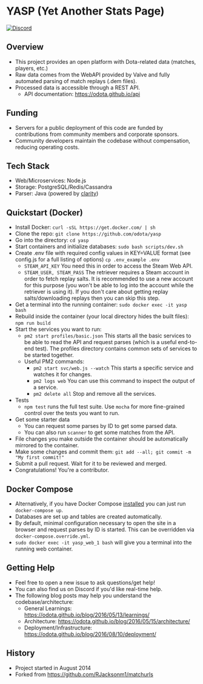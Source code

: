 YASP (Yet Another Stats Page)
====
[![Discord](https://img.shields.io/badge/Discord-join%20chat%20%E2%86%92-738bd7.svg?style=flat-square)](https://discord.gg/0o5SQGbXuWCNDcaF)

Overview
----
* This project provides an open platform with Dota-related data (matches, players, etc.)
* Raw data comes from the WebAPI provided by Valve and fully automated parsing of match replays (.dem files).
* Processed data is accessible through a REST API.
  * API documentation: https://odota.github.io/api

Funding
----
* Servers for a public deployment of this code are funded by contributions from community members and corporate sponsors.
* Community developers maintain the codebase without compensation, reducing operating costs.

Tech Stack
----
* Web/Microservices: Node.js
* Storage: PostgreSQL/Redis/Cassandra
* Parser: Java (powered by [clarity](https://github.com/skadistats/clarity))

Quickstart (Docker)
----
* Install Docker: `curl -sSL https://get.docker.com/ | sh`
* Clone the repo: `git clone https://github.com/odota/yasp`
* Go into the directory: `cd yasp`
* Start containers and initialize databases: `sudo bash scripts/dev.sh`
* Create .env file with required config values in KEY=VALUE format (see config.js for a full listing of options) `cp .env_example .env`
  * `STEAM_API_KEY` You need this in order to access the Steam Web API.  
  * `STEAM_USER, STEAM_PASS` The retriever requires a Steam account in order to fetch replay salts. It is recommended to use a new account for this purpose (you won't be able to log into the account while the retriever is using it).  If you don't care about getting replay salts/downloading replays then you can skip this step.
* Get a terminal into the running container: `sudo docker exec -it yasp bash`
* Rebuild inside the container (your local directory hides the built files): `npm run build`
* Start the services you want to run:
  * `pm2 start profiles/basic.json` This starts all the basic services to be able to read the API and request parses (which is a useful end-to-end test).  The profiles directory contains common sets of services to be started together.
  * Useful PM2 commands:
    * `pm2 start svc/web.js --watch` This starts a specific service and watches it for changes.
    * `pm2 logs web` You can use this command to inspect the output of a service.
    * `pm2 delete all` Stop and remove all the services.
* Tests
  * `npm test` runs the full test suite.  Use `mocha` for more fine-grained control over the tests you want to run.
* Get some starter data
  * You can request some parses by ID to get some parsed data.
  * You can also run `scanner` to get some matches from the API.
* File changes you make outside the container should be automatically mirrored to the container.
* Make some changes and commit them: `git add --all; git commit -m "My first commit!"`
* Submit a pull request.  Wait for it to be reviewed and merged.
* Congratulations!  You're a contributor.

Docker Compose
----
* Alternatively, if you have Docker Compose [installed](https://docs.docker.com/compose/install/) you can just run `docker-compose up`.
 * Databases are set up and tables are created automatically.
 * By default, minimal configuration necessary to open the site in a browser and request parses by ID is started. This can be overridden via `docker-compose.override.yml`.
 * `sudo docker exec -it yasp_web_1 bash` will give you a terminal into the running web container.

Getting Help
----
* Feel free to open a new issue to ask questions/get help!
* You can also find us on Discord if you'd like real-time help.
* The following blog posts may help you understand the codebase/architecture:
  * General Learnings: https://odota.github.io/blog/2016/05/13/learnings/
  * Architecture: https://odota.github.io/blog/2016/05/15/architecture/
  * Deployment/Infrastructure: https://odota.github.io/blog/2016/08/10/deployment/

History
----
* Project started in August 2014
* Forked from https://github.com/RJacksonm1/matchurls
